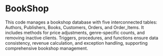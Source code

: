 # BookShop


This code manages a bookshop database with five interconnected tables: Authors, Publishers, Books, Customers, Orders, and Order_Items. It includes methods for price adjustments, genre-specific counts, and removing inactive clients. Triggers, procedures, and functions ensure data consistency, revenue calculation, and exception handling, supporting comprehensive bookshop management.
